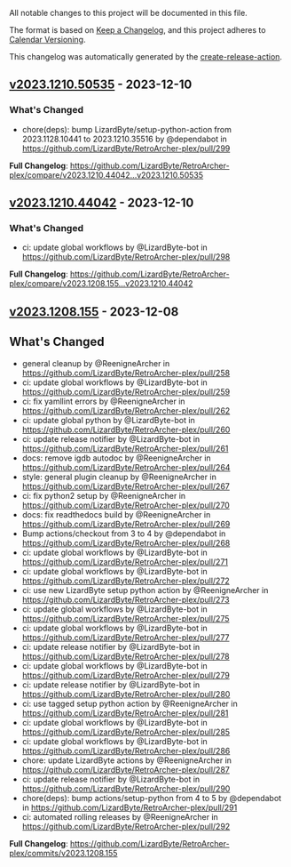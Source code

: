 <!-- # Changelog -->

All notable changes to this project will be documented in this file.

The format is based on [Keep a Changelog](https://keepachangelog.com/en/1.0.0/),
and this project adheres to [Calendar Versioning](https://calver.org/).

This changelog was automatically generated by the
[create-release-action](https://github.com/LizardByte/create-release-action).

## [v2023.1210.50535] - 2023-12-10

### What's Changed
* chore(deps): bump LizardByte/setup-python-action from 2023.1128.10441 to 2023.1210.35516 by @dependabot in https://github.com/LizardByte/RetroArcher-plex/pull/299


**Full Changelog**: https://github.com/LizardByte/RetroArcher-plex/compare/v2023.1210.44042...v2023.1210.50535

## [v2023.1210.44042] - 2023-12-10

### What's Changed
* ci: update global workflows by @LizardByte-bot in https://github.com/LizardByte/RetroArcher-plex/pull/298


**Full Changelog**: https://github.com/LizardByte/RetroArcher-plex/compare/v2023.1208.155...v2023.1210.44042

## [v2023.1208.155] - 2023-12-08

## What's Changed
* general cleanup by @ReenigneArcher in https://github.com/LizardByte/RetroArcher-plex/pull/258
* ci: update global workflows by @LizardByte-bot in https://github.com/LizardByte/RetroArcher-plex/pull/259
* ci: fix yamllint errors by @ReenigneArcher in https://github.com/LizardByte/RetroArcher-plex/pull/262
* ci: update global python by @LizardByte-bot in https://github.com/LizardByte/RetroArcher-plex/pull/260
* ci: update release notifier by @LizardByte-bot in https://github.com/LizardByte/RetroArcher-plex/pull/261
* docs: remove igdb autodoc by @ReenigneArcher in https://github.com/LizardByte/RetroArcher-plex/pull/264
* style: general plugin cleanup by @ReenigneArcher in https://github.com/LizardByte/RetroArcher-plex/pull/267
* ci: fix python2 setup by @ReenigneArcher in https://github.com/LizardByte/RetroArcher-plex/pull/270
* docs: fix readthedocs build by @ReenigneArcher in https://github.com/LizardByte/RetroArcher-plex/pull/269
* Bump actions/checkout from 3 to 4 by @dependabot in https://github.com/LizardByte/RetroArcher-plex/pull/268
* ci: update global workflows by @LizardByte-bot in https://github.com/LizardByte/RetroArcher-plex/pull/271
* ci: update global workflows by @LizardByte-bot in https://github.com/LizardByte/RetroArcher-plex/pull/272
* ci: use new LizardByte setup python action by @ReenigneArcher in https://github.com/LizardByte/RetroArcher-plex/pull/273
* ci: update global workflows by @LizardByte-bot in https://github.com/LizardByte/RetroArcher-plex/pull/275
* ci: update global workflows by @LizardByte-bot in https://github.com/LizardByte/RetroArcher-plex/pull/277
* ci: update release notifier by @LizardByte-bot in https://github.com/LizardByte/RetroArcher-plex/pull/278
* ci: update global workflows by @LizardByte-bot in https://github.com/LizardByte/RetroArcher-plex/pull/279
* ci: update release notifier by @LizardByte-bot in https://github.com/LizardByte/RetroArcher-plex/pull/280
* ci: use tagged setup python action by @ReenigneArcher in https://github.com/LizardByte/RetroArcher-plex/pull/281
* ci: update global workflows by @LizardByte-bot in https://github.com/LizardByte/RetroArcher-plex/pull/285
* ci: update global workflows by @LizardByte-bot in https://github.com/LizardByte/RetroArcher-plex/pull/286
* chore: update LizardByte actions by @ReenigneArcher in https://github.com/LizardByte/RetroArcher-plex/pull/287
* ci: update release notifier by @LizardByte-bot in https://github.com/LizardByte/RetroArcher-plex/pull/290
* chore(deps): bump actions/setup-python from 4 to 5 by @dependabot in https://github.com/LizardByte/RetroArcher-plex/pull/291
* ci: automated rolling releases by @ReenigneArcher in https://github.com/LizardByte/RetroArcher-plex/pull/292


**Full Changelog**: https://github.com/LizardByte/RetroArcher-plex/commits/v2023.1208.155

[v2023.1210.50535]: https://github.com/LizardByte/RetroArcher-plex/releases/tag/v2023.1210.50535
[v2023.1210.44042]: https://github.com/LizardByte/RetroArcher-plex/releases/tag/v2023.1210.44042
[v2023.1208.155]: https://github.com/LizardByte/RetroArcher-plex/releases/tag/v2023.1208.155

